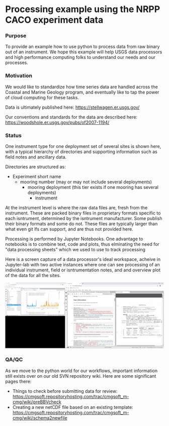 # Processing example using the NRPP CACO experiment data

### Purpose
To provide an example how to use python to process data from raw binary out of an instrument.  We hope this example will help USGS data processors and high performance computing folks to understand our needs and our processes.

### Motivation
We would like to standardize how time series data are handled across the Coastal and Marine Geology program, and eventually like to tap the power of cloud computing for these tasks.  

Data is ultimately published here:  https://stellwagen.er.usgs.gov/

Our conventions and standards for the data are described here:  https://woodshole.er.usgs.gov/pubs/of2007-1194/

### Status
One instrument type for one deployment set of several sites is shown here, with a typical hierarchy of directories and supporting information such as field notes and ancillary data.

Directories are structured as:
* Experiment short name
	* mooring number (may or may not include several deployments)
		* mooring deployment (this tier exists if one mooring has several deployments)
			* instrument

At the instrument level is where the raw data files are, fresh from the instrument.  These are packed binary files in proprietary formats specific to each isntrument, determined by the isntrument manufacturer.  Some publish their binary formats and some do not.  These files are typically larger than what even git lfs can support, and are thus not provided here.

Processing is performed by Jupyter Notebooks.  One advantage to notebooks is to combine text, code and plots, thus elminating the need for "data processing sheets" which we used to use to track processing

Here is a screen capture of a data processor's ideal workspace, acheive in Jupyter-lab with two active instances where one can see processing of an individual instrument, field or isntrumentation notes, and and overview plot of the data for all the sites.

![screen shot](idealprocessorsview.jpg)

### QA/QC
As we move to the python world for our workflows, important information still exists over on our old SVN repository wiki.  Here are some significant pages there:
* Things to check before submitting data for review:  https://cmgsoft.repositoryhosting.com/trac/cmgsoft_m-cmg/wiki/preBBVcheck
* Creating a new netCDF file based on an existing template:  https://cmgsoft.repositoryhosting.com/trac/cmgsoft_m-cmg/wiki/schema2newfile